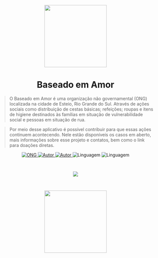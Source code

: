
<p align="center">
   <img src="http://baseadoemamor.com/static/media/logo.665fb687.png" width="200"/>
</p>

<h1 align="center">Baseado em Amor</h1>

>O Baseado em Amor é uma organização não governamental (ONG) localizada na cidade de Esteio, Rio Grande do Sul. Através de ações sociais como distribuição de cestas básicas; refeições; roupas e itens de higiene destinados às famílias em situação de vulnerabilidade social e pessoas em situação de rua.

>Por meio desse aplicativo é possível contribuir para que essas ações continuem acontecendo. Nele estão disponíveis os casos em aberto, mais informações sobre esse projeto e contatos, bem como o link para doações diretas.

<p align="center">
 <a href="http://baseadoemamor.com/">
  <img alt="ONG" src="https://img.shields.io/badge/ong-baseado_em_amor-537C3A?style=flat">
 </a>
   
 <a href="https://github.com/arthurmaiav">
  <img alt="Autor" src="https://img.shields.io/badge/autor-arthurmaiav-537C3A?style=flat">
 </a>

  <a href="https://github.com/Baldrockk">
    <img alt="Autor" src="https://img.shields.io/badge/autor-baldrockk-537C3A?style=flat">
  </a>

  <img alt="Linguagem" src="https://img.shields.io/badge/linguagem-javascript-537C3A?style=flat">
  
  <img alt="Linguagem" src="https://img.shields.io/badge/framework-react_native-537C3A?style=flat">
</p>

&nbsp;
&nbsp;
&nbsp;

<p align="center">
  <img src="https://github.com/arthurmaiav/baseado-em-amor-mobile/blob/cf641a4e63ff591a27953ae35158adcc1b83e41d/assets/readme-img.png?raw=true" border="0" >
</p>

&nbsp;
&nbsp;
&nbsp;

<a href="https://play.google.com/store/apps/details?id=com.pinkyandbrain.baseadoemamor">
  <p align="center">
    <img src="https://play.google.com/intl/en_us/badges/static/images/badges/en_badge_web_generic.png" width="200"/>
  </p>
 </a>
